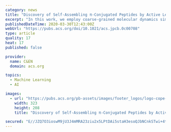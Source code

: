 ```yaml
---
category: news
title: "Discovery of Self-Assembling π-Conjugated Peptides by Active Learning-Directed Coarse-Grained Molecular Simulation"
excerpt: "In this work, we employ coarse-grained molecular dynamics simulations within an active learning protocol employing deep representational learning and Bayesian optimization to efficiently identify molecules capable of assembling pseudo-1D nanoaggregates with good stacking of the electronically active π-cores. We consider the DXXX-OPV3-XXXD ..."
publishedDateTime: 2020-03-30T12:43:00Z
webUrl: "https://pubs.acs.org/doi/10.1021/acs.jpcb.0c00708"
type: article
quality: 17
heat: 17
published: false

provider:
  name: C&EN
  domain: acs.org

topics:
  - Machine Learning
  - AI

images:
  - url: "https://pubs.acs.org/pb-assets/images/footer_logos/logo-cope-1525375622977.png"
    width: 323
    height: 208
    title: "Discovery of Self-Assembling π-Conjugated Peptides by Active Learning-Directed Coarse-Grained Molecular Simulation"

secured: "E//JZQ7O3ioswM9jU3J4mMRA23ziu2x5LPtDAi5staH3esoQJbNCnkSTwi+4tYQryzbibsT9grwPrZPYRehLIW6MsBVsYwjMGwHdA6RqpAIMpZ+/sFBcQ0sAz6Gx4zu+2NUNu8oZKBtHILnTrkr39yZ9ur/+siX4N7DES9LUn48dv+zI7OwGxpF/xYzHGaLzogac+esp8AFw6MAvwBqJKRbIIx6rJDAJTq/vGDS+4/sYpy1ZcKp3QJTixSE0Yh57hEtPzYzcMVluQR3LVsHF/5PdSkq5lsmk7a5tvU5CZtugJ1o1nsv8J6OAbiuUXS0c;5AZx79pQdofuIklLWfgNXA=="
---
```


